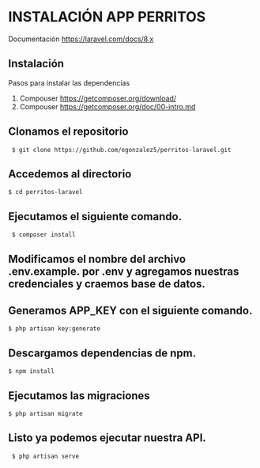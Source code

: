 # INSTALACIÓN APP PERRITOS

Documentación https://laravel.com/docs/8.x

## Instalación

Pasos para instalar las dependencias

1. Compouser https://getcomposer.org/download/
2. Compouser https://getcomposer.org/doc/00-intro.md

## Clonamos el repositorio

```
 $ git clone https://github.com/egonzalez5/perritos-laravel.git
```

## Accedemos al directorio

```
$ cd perritos-laravel
```

## Ejecutamos el siguiente comando.

```
 $ composer install
```

## Modificamos el nombre del archivo **.env.example.** por **.env** y agregamos nuestras credenciales y craemos base de datos.

## Generamos APP_KEY con el siguiente comando.
```
$ php artisan key:generate
```

## Descargamos dependencias de npm.
```
$ npm install
```

## Ejecutamos las migraciones
```
$ php artisan migrate
```

## Listo ya podemos ejecutar nuestra API.

```
 $ php artisan serve
```
